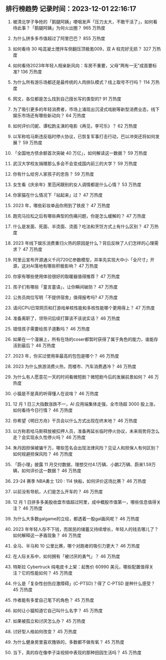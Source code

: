 
## 排行榜趋势 记录时间：2023-12-01 22:16:17
  
  1. 被清北学子争抢的「鹅腿阿姨」哽咽发声「压力太大，不敢干活了」，如何看待此事？「鹅腿阿姨」为何火出圈？ 965 万热度
    
  2. 为什么拼多多市值超过了阿里巴巴？ 855 万热度
    
  3. 如何看待 30 吨混凝土搅拌车侧翻压顶极氪009，双 A 柱完好无损？ 327 万热度
    
  4. 如何看待2023年年轻人相亲新风向：车房不重要，父母“两有一无”成首要标准? 136 万热度
    
  5. 为什么所有游乐场都还是最传统的人肉排队模式？线上取号不行吗？ 114 万热度
    
  6. 网文，各位都是怎么找到自己擅长写的类型的? 91 万热度
    
  7. 为了吸引更多的年轻消费者，市场上涌现出沉浸式戏剧等新型消费业态，线下娱乐市场还有哪些新动向？ 64 万热度
    
  8. 如何评价闫妮、谭松韵主演的电影《再见，李可乐》？ 62 万热度
    
  9. 以军称哈马斯违反临时停火协议，已恢复军事打击行动，巴以冲突还将如何发展？ 59 万热度
    
  10. 「全国地方债余额首次突破 40 万亿」，如何解读这一数据？ 59 万热度
    
  11. 武汉大学校友捐赠那么多会不会变成国内前三的大学？ 59 万热度
    
  12. 你有什么给穷人家孩子的忠告？ 59 万热度
    
  13. 女生看《庆余年》里范闲跟别的女人调情都是什么心情？ 53 万热度
    
  14. 你家猫在什么情况下「站起来」过？ 47 万热度
    
  15. 2023 年，哪些彩妆单品你用到了铁皮？ 47 万热度
    
  16. 跑完马拉松之后有哪些典型的伤痛问题，你是怎么缓解的？ 47 万热度
    
  17. 什么是发面、死面、半烫面、烫面？吃法和烹饪方式上有什么区别？ 47 万热度
    
  18. 2023 年线下娱乐消费重归火热的原因是什么？背后反映了人们怎样的心理需求？ 47 万热度
    
  19. 阿里云宣布开源通义千问720亿参数模型，并率先实现大中小「全尺寸」开源，这对AI落地有哪些积极影响？ 47 万热度
    
  20. 你家有哪些使用体验很好的取暖器值得推荐？ 47 万热度
    
  21. 孩子们有哪些「童言童语」，让你瞬间破防？ 47 万热度
    
  22. 公务员岗位写明「不提供宿舍」值得报考吗? 47 万热度
    
  23. 请问CPU日常网页和打游戏单核性能和多核性能哪个更用得上？ 47 万热度
    
  24. 准备离职了，领导问后续打算该不该说实话？ 46 万热度
    
  25. 错怪孩子需要给孩子道歉吗？ 46 万热度
    
  26. 如果在一个漫展上，所有在场的coser都暂时获得了属于角色的能力，谁能存活到最后？ 46 万热度
    
  27. 2023 年，你买过使用率最高的包包是哪个？ 46 万热度
    
  28. 2023 为什么旅游消费火热，而楼市、汽车消费遇冷？ 46 万热度
    
  29. 为什么有人愿意花一天的时间看微短剧？微短剧今后的发展前景如何？ 46 万热度
    
  30. 小猫是不是真的听得懂人在说啥？ 46 万热度
    
  31. 12 月 1 日三大指数涨跌不一，AI 应用端集体走强，全市场超 3000 股上涨，如何看待今日行情？ 46 万热度
    
  32. 你希望《明日方舟》干员会以什么方式出现在终末地？ 46 万热度
    
  33. 以方称若哈马斯释放被扣押人员，准备再延长临时停火协议，未来局势将怎么走？会实现永久性停火吗？ 46 万热度
    
  34. 朱丹因担保被骗千万，哪些签名会出现法律风险？见证人和担保人有何区别？如何规避担保风险？ 46 万热度
    
  35. 「蔚小理」披露 11 月交付数据，理想交付4.1万辆、小鹏2万辆、蔚来1.59万辆，如何评价这一数据？ 46 万热度
    
  36. 23-24 赛季 NBA勇士 120 : 114 快船，如何评价这场比赛？ 46 万热度
    
  37. 以前没有导航，人们是怎么开车的？ 46 万热度
    
  38. 12 月 1 日拼多多美股收盘市值超过阿里，成中概股市值第一，哪些信息值得关注？ 46 万热度
    
  39. 为什么大多数galgame的立绘，都透着一股gal画风呢？ 46 万热度
    
  40. 2023 年年轻人存不下钱，而居民的储蓄又持续增长，年轻人的钱去哪儿了？如何解释这一矛盾现象？ 46 万热度
    
  41. 全马、半马和 10 公里比赛，哪个对跑者的吸引力更大？ 46 万热度
    
  42. 在人际关系中，如何拥有「被讨厌的勇气」？ 46 万热度
    
  43. 特斯拉 Cybertruck 纯电皮卡上架：起售价 60990 美元，哪些配置值得关注？它的性能如何？ 45 万热度
    
  44. 什么是「复杂性创伤应激障碍」(C-PTSD)？得了 C-PTSD 是种什么感受？ 45 万热度
    
  45. 作者能有多爱自己笔下的角色？ 45 万热度
    
  46. 如何让小猫知道它自己叫什么名字？ 45 万热度
    
  47. 如果被孤立和讨厌怎么办？ 45 万热度
    
  48. 讨好型人格如何改变？ 45 万热度
    
  49. 为什么健身房里喜欢撸铁的，多数都不做有氧？ 45 万热度
    
  50. 当下，真的存在像李子柒视频中表现的那种田园生活吗？ 45 万热度
    